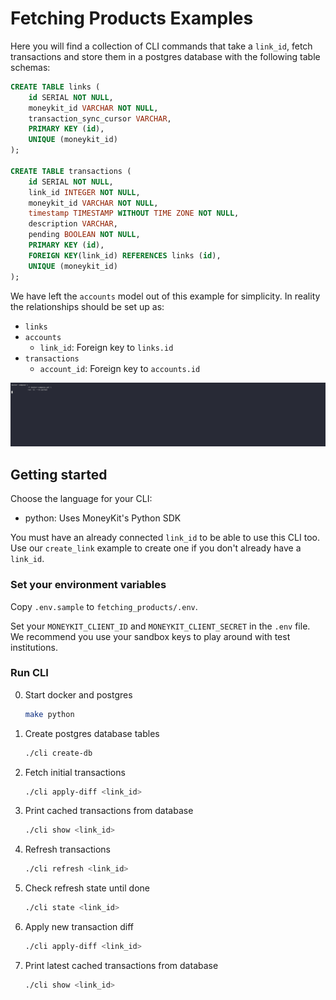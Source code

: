 # Fetching Products Examples

Here you will find a collection of CLI commands that take a `link_id`, fetch transactions and store them in a postgres
database with the following table schemas:

```sql
CREATE TABLE links (
    id SERIAL NOT NULL,
    moneykit_id VARCHAR NOT NULL,
    transaction_sync_cursor VARCHAR,
    PRIMARY KEY (id),
    UNIQUE (moneykit_id)
);

CREATE TABLE transactions (
    id SERIAL NOT NULL,
    link_id INTEGER NOT NULL,
    moneykit_id VARCHAR NOT NULL,
    timestamp TIMESTAMP WITHOUT TIME ZONE NOT NULL,
    description VARCHAR,
    pending BOOLEAN NOT NULL,
    PRIMARY KEY (id),
    FOREIGN KEY(link_id) REFERENCES links (id),
    UNIQUE (moneykit_id)
);
```

We have left the `accounts` model out of this example for simplicity. In reality the relationships should be set up as:
- `links`
- `accounts`
    - `link_id`: Foreign key to `links.id`
- `transactions`
    - `account_id`: Foreign key to `accounts.id`

<img src="asciinema_recording.gif"/>


## Getting started

Choose the language for your CLI:
- python: Uses MoneyKit's Python SDK

You must have an already connected `link_id` to be able to use this CLI too. Use our `create_link` example to create one
if you don't already have a `link_id`.

### Set your environment variables

Copy `.env.sample` to `fetching_products/.env`.

Set your `MONEYKIT_CLIENT_ID` and `MONEYKIT_CLIENT_SECRET` in the `.env` file.
We recommend you use your sandbox keys to play around with test institutions.


### Run CLI
0. Start docker and postgres
    ```sh
    make python
    ```
1. Create postgres database tables
    ```sh
    ./cli create-db
    ```
2. Fetch initial transactions
    ```sh
    ./cli apply-diff <link_id>
    ```
3. Print cached transactions from database
    ```sh
    ./cli show <link_id>
    ```
4. Refresh transactions
    ```sh
    ./cli refresh <link_id>
    ```
5. Check refresh state until done
    ```sh
    ./cli state <link_id>
    ```
6. Apply new transaction diff
    ```sh
    ./cli apply-diff <link_id>
    ```
3. Print latest cached transactions from database
    ```sh
    ./cli show <link_id>
    ```
